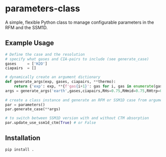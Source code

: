 # parameters-class
A simple, flexible Python class to manage configurable parameters in the RFM and the SSM1D.


## Example Usage
```python
# Define the case and the resolution
# specify what gases and CIA-pairs to include (see generate_case)
gases     = ['H2O']
ciapairs  = []

# dynamically create an argument dictionary
def generate_args(exp, gases, ciapairs, **thermo):
    return {'exp': exp, **{f'gas{i+1}': gas for i, gas in enumerate(gases)}, 'valid_ciapairs': ciapairs, **thermo}
args = generate_args('earth',gases,ciapairs,RHs=0.75,RHmid=0.75,RHtrp=0.75,uniform=1,Ts=300,Tmid=250,Ttrp=200)
        
# create a class instance and generate an RFM or SSM1D case from argument dictionary
par = parameters()
par.generate_case(**args)

# to switch between SSM1D version with and without CTM absorption
par.update_use_ssm1d_ctm(True) # or False
```

## Installation
```bash
pip install .
```
